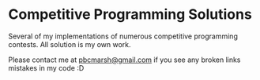 # Competitive Programming Solutions
Several of my implementations of numerous competitive programming contests. All solution is my own work.

Please contact me at pbcmarsh@gmail.com if you see any broken links mistakes in my code :D

